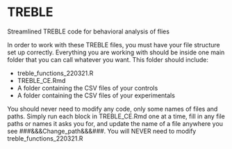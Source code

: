 # TREBLE
Streamlined TREBLE code for behavioral analysis of flies

In order to work with these TREBLE files, you must have your file structure set up correctly. Everything you are working with should be inside one main folder that you can call whatever you want. This folder should include:
- treble_functions_220321.R
- TREBLE_CE.Rmd
- A folder containing the CSV files of your controls
- A folder containing the CSV files of your experimentals

You should never need to modify any code, only some names of files and paths. Simply run each block in TREBLE_CE.Rmd one at a time, fill in any file paths or names it asks you for, and update the name of a file anywhere you see ###&&&Change_path&&&###. You will NEVER need to modify treble_functions_220321.R
